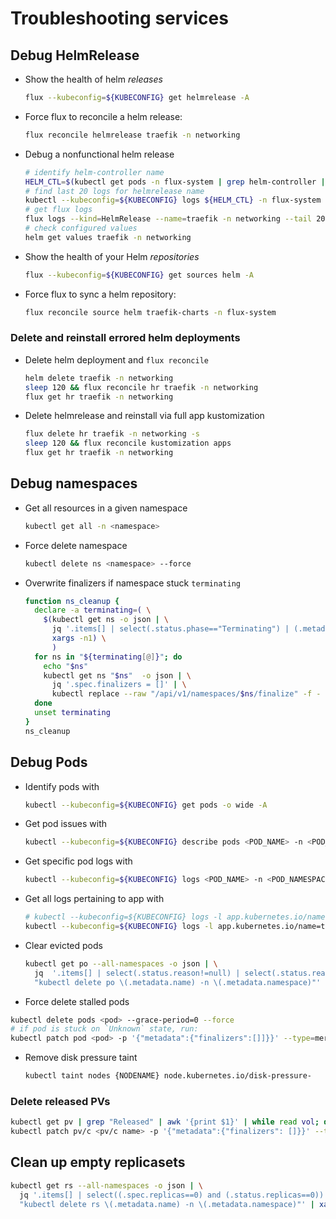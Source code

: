 # Troubleshooting services

## Debug HelmRelease

- Show the health of helm _releases_

  ```sh
  flux --kubeconfig=${KUBECONFIG} get helmrelease -A
  ```

- Force flux to reconcile a helm release:

  ```sh
  flux reconcile helmrelease traefik -n networking
  ```

- Debug a nonfunctional helm release

  ```sh
  # identify helm-controller name
  HELM_CTL=$(kubectl get pods -n flux-system | grep helm-controller | awk '{print $1}')
  # find last 20 logs for helmrelease name
  kubectl --kubeconfig=${KUBECONFIG} logs ${HELM_CTL} -n flux-system | grep traefik | tail -20
  # get flux logs
  flux logs --kind=HelmRelease --name=traefik -n networking --tail 20
  # check configured values
  helm get values traefik -n networking
  ```

- Show the health of your Helm _repositories_

  ```sh
  flux --kubeconfig=${KUBECONFIG} get sources helm -A
  ```

- Force flux to sync a helm repository:

  ```sh
  flux reconcile source helm traefik-charts -n flux-system
  ```

### Delete and reinstall errored helm deployments

- Delete helm deployment and `flux reconcile`

  ```sh
  helm delete traefik -n networking
  sleep 120 && flux reconcile hr traefik -n networking
  flux get hr traefik -n networking
  ```

- Delete helmrelease and reinstall via full app kustomization

  ```sh
  flux delete hr traefik -n networking -s
  sleep 120 && flux reconcile kustomization apps
  flux get hr traefik -n networking
  ```

## Debug namespaces

- Get all resources in a given namespace

  ```sh
  kubectl get all -n <namespace>
  ```

- Force delete namespace

  ```sh
  kubectl delete ns <namespace> --force
  ```

- Overwrite finalizers if namespace stuck `terminating`

  ```sh
  function ns_cleanup {
    declare -a terminating=( \
      $(kubectl get ns -o json | \
        jq '.items[] | select(.status.phase=="Terminating") | (.metadata.name)' | \
        xargs -n1) \
        )
    for ns in "${terminating[@]}"; do
      echo "$ns"
      kubectl get ns "$ns"  -o json | \
        jq '.spec.finalizers = []' | \
        kubectl replace --raw "/api/v1/namespaces/$ns/finalize" -f -
    done
    unset terminating
  }
  ns_cleanup
  ```

## Debug Pods

- Identify pods with

  ```sh
  kubectl --kubeconfig=${KUBECONFIG} get pods -o wide -A
  ```

- Get pod issues with

  ```sh
  kubectl --kubeconfig=${KUBECONFIG} describe pods <POD_NAME> -n <POD_NAMESPACE>
  ```

- Get specific pod logs with

  ```sh
  kubectl --kubeconfig=${KUBECONFIG} logs <POD_NAME> -n <POD_NAMESPACE>
  ```

- Get all logs pertaining to app with

  ```sh
  # kubectl --kubeconfig=${KUBECONFIG} logs -l app.kubernetes.io/name=<NAME> -n <POD_NAMESPACE>
  kubectl --kubeconfig=${KUBECONFIG} logs -l app.kubernetes.io/name=traefik -n networking
  ```

- Clear evicted pods

  ```sh
  kubectl get po --all-namespaces -o json | \
    jq  '.items[] | select(.status.reason!=null) | select(.status.reason | contains("Evicted")) |
    "kubectl delete po \(.metadata.name) -n \(.metadata.namespace)"' | xargs -n 1 bash -c
  ```

- Force delete stalled pods

```sh
kubectl delete pods <pod> --grace-period=0 --force
# if pod is stuck on `Unknown` state, run:
kubectl patch pod <pod> -p '{"metadata":{"finalizers":[]]}}' --type=merge
```

- Remove disk pressure taint

  ```sh
  kubectl taint nodes {NODENAME} node.kubernetes.io/disk-pressure-
  ```

### Delete released PVs

```sh
kubectl get pv | grep "Released" | awk '{print $1}' | while read vol; do kubectl delete pv/${vol}; done
kubectl patch pv/c <pv/c name> -p '{"metadata":{"finalizers": []}}' --type=merge
```

## Clean up empty replicasets

```sh
kubectl get rs --all-namespaces -o json | \
  jq '.items[] | select((.spec.replicas==0) and (.status.replicas==0)) |
  "kubectl delete rs \(.metadata.name) -n \(.metadata.namespace)"' | xargs -n 1 bash -c
```
